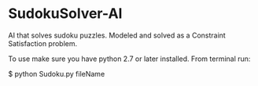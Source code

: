 # SudokuSolver-AI
AI that solves sudoku puzzles. Modeled and solved as a Constraint Satisfaction problem.

To use make sure you have python 2.7 or later installed. From terminal run:

$ python Sudoku.py fileName
